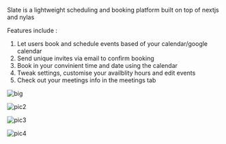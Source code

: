 Slate is a lightweight scheduling and booking platform built on top of nextjs and nylas 

Features include :

   1. Let users book and schedule events based of your calendar/google calendar
   2. Send unique invites via email to confirm booking
   3. Book in your convinient time and date using the calendar
   4.  Tweak settings, customise your availblity hours and edit events
   5. Check out your meetings info in the meetings tab
      


![big](https://github.com/user-attachments/assets/4cc8a4de-7122-4dba-a93c-a2a65107f76f)


![pic2](https://github.com/user-attachments/assets/cfeec6b2-a864-4831-8228-d9752a39fcc6)


![pic3](https://github.com/user-attachments/assets/b21bacf1-6943-43f6-aa27-23ec2b052cd2)

![pic4](https://github.com/user-attachments/assets/bb164fca-cab0-42e9-b443-878220ad5e55)
